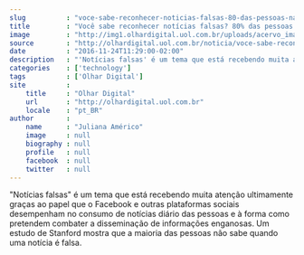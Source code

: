 ```yaml
---
slug          : "voce-sabe-reconhecer-noticias-falsas-80-das-pessoas-nao-conseguem-diz-estudo"
title         : "Você sabe reconhecer notícias falsas? 80% das pessoas não conseguem, diz estudo"
image         : "http://img1.olhardigital.uol.com.br/uploads/acervo_imagens/2016/08/20160831180628_660_420.jpg"
source        : "http://olhardigital.uol.com.br/noticia/voce-sabe-reconhecer-noticias-falsas-80-das-pessoas-nao-conseguem-diz-estudo/64162"
date          : "2016-11-24T11:29:00-02:00"
description   : "'Notícias falsas' é um tema que está recebendo muita atenção ultimamente graças ao papel que o Facebook e outras plataformas sociais desempenham no consumo de notícias diário das pessoas e à forma como pretendem combater a disseminação de informações enganosas. Um estudo de Stanford mostra que a maioria das pessoas não sabe quando uma notícia é falsa."
categories    : ['technology']
tags          : ['Olhar Digital']
site          :
    title     : "Olhar Digital"
    url       : "http://olhardigital.uol.com.br"
    locale    : "pt_BR"
author        :
    name      : "Juliana Américo"
    image     : null
    biography : null
    profile   : null
    facebook  : null
    twitter   : null
---
```


"Notícias falsas" é um tema que está recebendo muita atenção ultimamente graças ao papel que o Facebook e outras plataformas sociais desempenham no consumo de notícias diário das pessoas e à forma como pretendem combater a disseminação de informações enganosas. Um estudo de Stanford mostra que a maioria das pessoas não sabe quando uma notícia é falsa.
